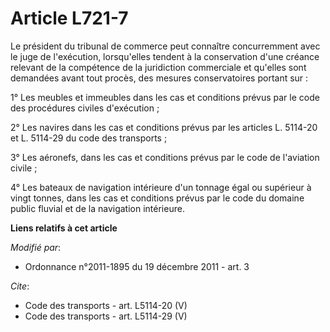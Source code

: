 # Article L721-7

Le président du tribunal de commerce peut connaître concurremment avec le juge de l'exécution, lorsqu'elles tendent à la
conservation d'une créance relevant de la compétence de la juridiction commerciale et qu'elles sont demandées avant tout
procès, des mesures conservatoires portant sur : 

1° Les meubles et immeubles dans les cas et conditions prévus par le code des procédures civiles d'exécution ; 

2° Les navires dans les cas et conditions prévus par les articles L. 5114-20 et L. 5114-29 du code des transports ; 

3° Les aéronefs, dans les cas et conditions prévus par le code de l'aviation civile ; 

4° Les bateaux de navigation intérieure d'un tonnage égal ou supérieur à vingt tonnes, dans les cas et conditions prévus par
le code du domaine public fluvial et de la navigation intérieure.

**Liens relatifs à cet article**

_Modifié par_:

  - Ordonnance n°2011-1895 du 19 décembre 2011 - art. 3

_Cite_:

  - Code des transports - art. L5114-20 (V)
  - Code des transports - art. L5114-29 (V)
